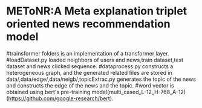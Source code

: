 # METoNR:A Meta explanation triplet oriented news recommendation model
#trainsformer folders is an implementation of a transformer layer.
#loadDataset.py loaded neighbors of users and news,train dataset,test dataset and news clicked sequence.
#dataprocess.py constructs a heterogeneous graph, and the generated related files are stored in data/,data/edge/,data/neigb/,topicExtrac.py generates the topic of the news and constructs the edge of the news and the topic.
#word vector is obtained using bert's pre-training model(multi_cased_L-12_H-768_A-12)(https://github.com/google-research/bert).

